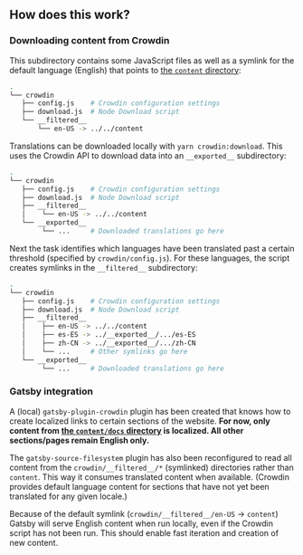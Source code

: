 ## How does this work?

### Downloading content from Crowdin

This subdirectory contains some JavaScript files as well as a symlink for the default language (English) that points to [the `content` directory](https://github.com/reactjs/reactjs.org/tree/master/content):
```sh
.
└── crowdin
   ├── config.js    # Crowdin configuration settings
   ├── download.js  # Node Download script
   └── __filtered__
       └── en-US -> ../../content
```

Translations can be downloaded locally with `yarn crowdin:download`. This uses the Crowdin API to download data into an `__exported__` subdirectory:
```sh
.
└── crowdin
   ├── config.js    # Crowdin configuration settings
   ├── download.js  # Node Download script
   ├── __filtered__
   │    └── en-US -> ../../content
   └── __exported__
        └── ...     # Downloaded translations go here
```

Next the task identifies which languages have been translated past a certain threshold (specified by `crowdin/config.js`). For these languages, the script creates symlinks in the `__filtered__` subdirectory:
```sh
.
└── crowdin
   ├── config.js    # Crowdin configuration settings
   ├── download.js  # Node Download script
   ├── __filtered__
   │    ├── en-US -> ../../content
   │    ├── es-ES -> ../__exported__/.../es-ES
   │    ├── zh-CN -> ../__exported__/.../zh-CN
   │    └── ...     # Other symlinks go here
   └── __exported__
        └── ...     # Downloaded translations go here
```

### Gatsby integration

A (local) `gatsby-plugin-crowdin` plugin has been created that knows how to create localized links to certain sections of the website. **For now, only content from [the `content/docs` directory](https://github.com/reactjs/reactjs.org/tree/master/content/docs) is localized. All other sections/pages remain English only.**

The `gatsby-source-filesystem` plugin has also been reconfigured to read all content from the `crowdin/__filtered__/*` (symlinked) directories rather than `content`. This way it consumes translated content when available. (Crowdin provides default language content for sections that have not yet been translated for any given locale.)

Because of the default symlink (`crowdin/__filtered__/en-US` -> `content`) Gatsby will serve English content when run locally, even if the Crowdin script has not been run. This should enable fast iteration and creation of new content.